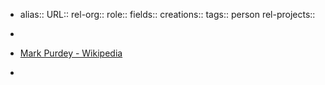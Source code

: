 - alias::
  URL::
  rel-org::
  role::
  fields::
  creations:: 
  tags:: person
  rel-projects::
  
-
- [Mark Purdey - Wikipedia](https://en.wikipedia.org/wiki/Mark_Purdey)
-